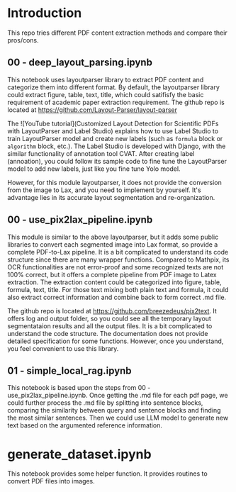 # Introduction
This repo tries different PDF content extraction methods and compare their pros/cons.

## 00 - deep_layout_parsing.ipynb
This notebook uses layoutparser library to extract PDF content and categorize them into different format. By default, the layoutparser library could extract figure, table, text, title, which could satifisfy the basic requirement of academic paper extraction requirement. The github repo is located at https://github.com/Layout-Parser/layout-parser 

The ![YouTube tutorial](Customized Layout Detection for Scientific PDFs with LayoutParser and Label Studio) explains how to use Label Studio to train LayoutParser model and create new labels (such as `formula` block or `algorithm` block, etc.). The Label Studio is developed with Django, with the similar functionality of annotation tool CVAT. After creating label (annoation), you could follow its sample code to fine tune the LayoutParser model to add new labels, just like you fine tune Yolo model.

However, for this module layoutparser, it does not provide the conversion from the image to Lax, and you need to implement by yourself. It's advantage lies in its accurate layout segmentation and re-organization.

## 00 - use_pix2lax_pipeline.ipynb
This module is similar to the above layoutparser, but it adds some public libraries to convert each segmented image into Lax format, so provide a complete PDF-to-Lax pipeline. It is a bit complicated to understand its code structure since there are many wrapper functions. Compared to Mathpix, its OCR functionalities are not error-proof and some recognized texts are not 100% correct, but it offers a complete pipeline from PDF image to Latex extraction. The extraction content could be categorized into figure, table, formula, text, title. For those text mixing both plain text and formula, it could also extract correct information and combine back to form correct .md file.

The github repo is located at https://github.com/breezedeus/pix2text.
It offers log and output folder, so you could see all the temporary layout segmentataion results and all the output files.
It is a bit complicated to understand the code structure. The documentation does not provide detailed specification for some functions. However, once you understand, you feel convenient to use this library. 

## 01 - simple_local_rag.ipynb
This notebook is based upon the steps from 00 - use_pix2lax_pipeline.ipynb. Once getting the .md file for each pdf page, we could further process the .md file by splitting into sentence blocks, comparing the similarity between query and sentence blocks and finding the most similar sentences. Then we could use LLM model to generate new text based on the argumented reference information.

# generate_dataset.ipynb
This notebook provides some helper function. It provides routines to convert PDF files into images.


